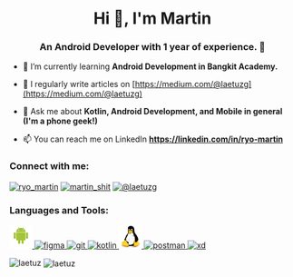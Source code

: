 <h1 align="center">Hi 👋, I'm Martin</h1>
<h3 align="center">An Android Developer with 1 year of experience. 📱</h3>

<!-- - 🔭 I’m currently working on [Neotica](https://neotica.id) -->

- 🌱 I’m currently learning **Android Development in Bangkit Academy.**

- 📝 I regularly write articles on [https://medium.com/@laetuzg](https://medium.com/@laetuzg)

- 💬 Ask me about **Kotlin, Android Development, and Mobile in general (I'm a phone geek!)**

- 📫 You can reach me on LinkedIn **https://linkedin.com/in/ryo-martin**

<h3 align="left">Connect with me:</h3>
<p align="left">
<a href="https://linkedin.com/in/ryo-martin" target="blank"><img align="center" src="https://raw.githubusercontent.com/rahuldkjain/github-profile-readme-generator/master/src/images/icons/Social/linked-in-alt.svg" alt="ryo_martin" height="30" width="40" /></a>
<a href="https://instagram.com/martin_shit" target="blank"><img align="center" src="https://raw.githubusercontent.com/rahuldkjain/github-profile-readme-generator/master/src/images/icons/Social/instagram.svg" alt="martin_shit" height="30" width="40" /></a>
<a href="https://medium.com/@laetuzg" target="blank"><img align="center" src="https://raw.githubusercontent.com/rahuldkjain/github-profile-readme-generator/master/src/images/icons/Social/medium.svg" alt="@laetuzg" height="30" width="40" /></a>
</p>

<h3 align="left">Languages and Tools:</h3>
<p align="left"> <a href="https://developer.android.com" target="_blank" rel="noreferrer"> <img src="https://raw.githubusercontent.com/devicons/devicon/master/icons/android/android-original-wordmark.svg" alt="android" width="40" height="40"/> </a> <a href="https://www.figma.com/" target="_blank" rel="noreferrer"> <img src="https://www.vectorlogo.zone/logos/figma/figma-icon.svg" alt="figma" width="40" height="40"/> </a> <a href="https://git-scm.com/" target="_blank" rel="noreferrer"> <img src="https://www.vectorlogo.zone/logos/git-scm/git-scm-icon.svg" alt="git" width="40" height="40"/> </a> <a href="https://kotlinlang.org" target="_blank" rel="noreferrer"> <img src="https://www.vectorlogo.zone/logos/kotlinlang/kotlinlang-icon.svg" alt="kotlin" width="40" height="40"/> </a> <a href="https://www.linux.org/" target="_blank" rel="noreferrer"> <img src="https://raw.githubusercontent.com/devicons/devicon/master/icons/linux/linux-original.svg" alt="linux" width="40" height="40"/> </a> <a href="https://postman.com" target="_blank" rel="noreferrer"> <img src="https://www.vectorlogo.zone/logos/getpostman/getpostman-icon.svg" alt="postman" width="40" height="40"/> </a> <a href="https://www.adobe.com/products/xd.html" target="_blank" rel="noreferrer"> <img src="https://cdn.worldvectorlogo.com/logos/adobe-xd.svg" alt="xd" width="40" height="40"/> </a> </p>

<p><img align="left" src="https://github-readme-stats.vercel.app/api/top-langs?username=laetuz&show_icons=true&locale=en&layout=compact" alt="laetuz" /></p>

<p>&nbsp;<img align="center" src="https://github-readme-stats.vercel.app/api?username=laetuz&show_icons=true&locale=en" alt="laetuz" /></p>
